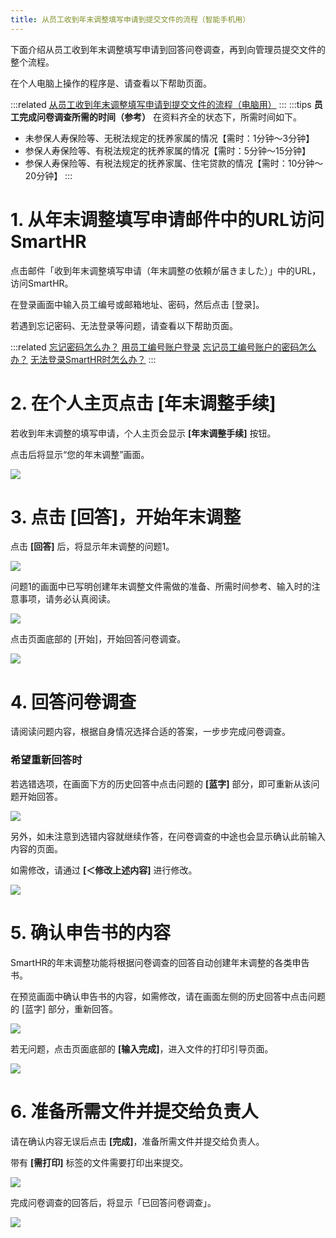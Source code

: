```yaml
---
title: 从员工收到年末调整填写申请到提交文件的流程（智能手机用）
---
```

下面介绍从员工收到年末调整填写申请到回答问卷调查，再到向管理员提交文件的整个流程。

在个人电脑上操作的程序是、请查看以下帮助页面。

:::related
[从员工收到年末调整填写申请到提交文件的流程（电脑用）](https://knowledge.smarthr.jp/hc/ja/articles/360037014354)
:::
:::tips
 **员工完成问卷调查所需的时间（参考）** 
在资料齐全的状态下，所需时间如下。
- 未参保人寿保险等、无税法规定的抚养家属的情况【需时：1分钟〜3分钟】
- 参保人寿保险等、有税法规定的抚养家属的情况【需时：5分钟〜15分钟】
- 参保人寿保险等、有税法规定的抚养家属、住宅贷款的情况【需时：10分钟〜20分钟】
:::

# 1\. 从年末调整填写申请邮件中的URL访问SmartHR

点击邮件「收到年末调整填写申请（年末調整の依頼が届きました）」中的URL，访问SmartHR。

在登录画面中输入员工编号或邮箱地址、密码，然后点击 \[登录\]。

若遇到忘记密码、无法登录等问题，请查看以下帮助页面。

:::related
[忘记密码怎么办？](https://knowledge.smarthr.jp/hc/ja/articles/360026265593)
[用员工编号账户登录](https://knowledge.smarthr.jp/hc/ja/articles/360026263133)
[忘记员工编号账户的密码怎么办？](https://knowledge.smarthr.jp/hc/ja/articles/360026104374)
[无法登录SmartHR时怎么办？](https://knowledge.smarthr.jp/hc/ja/articles/360026104354)
:::

# 2\. 在个人主页点击 \[年末调整手续\]

若收到年末调整的填写申请，个人主页会显示 **\[年末调整手续\]** 按钮。

点击后将显示“您的年末调整”画面。

![](./iOS______1_.png)

# 3\. 点击 \[回答\]，开始年末调整

点击 **\[回答\]** 后，将显示年末调整的问题1。

![](./IMG_662ADDDD7216-1.jpg)

问题1的画面中已写明创建年末调整文件需做的准备、所需时间参考、输入时的注意事项，请务必认真阅读。

![](./IMG_1514.png)

点击页面底部的 \[开始\]，开始回答问卷调查。

![](./IMG_1515.png)

# 4\. 回答问卷调查

请阅读问题内容，根据自身情况选择合适的答案，一步步完成问卷调查。

### 希望重新回答时

若选错选项，在画面下方的历史回答中点击问题的 **\[蓝字\]** 部分，即可重新从该问题开始回答。

![](./IMG_1516.png)

另外，如未注意到选错内容就继续作答，在问卷调查的中途也会显示确认此前输入内容的页面。

如需修改，请通过 **\[＜修改上述内容\]** 进行修改。

![](./IMG_1517.png)

# 5\. 确认申告书的内容

SmartHR的年末调整功能将根据问卷调查的回答自动创建年末调整的各类申告书。

在预览画面中确认申告书的内容，如需修改，请在画面左侧的历史回答中点击问题的 \[蓝字\] 部分，重新回答。

![](./IMG_1518.png)

若无问题，点击页面底部的 **\[输入完成\]**，进入文件的打印引导页面。

![](./IMG_1519.png)

# 6\. 准备所需文件并提交给负责人

请在确认内容无误后点击 **\[完成\]**，准备所需文件并提交给负责人。

带有 **\[需打印\]** 标签的文件需要打印出来提交。

![](./IMG_1520.png)

完成问卷调查的回答后，将显示「已回答问卷调查」。

![](./IMG_ABA0AD030CBE-1.jpg)
